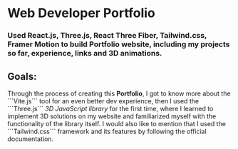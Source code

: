 # Web Developer Portfolio

<h3>Used React.js, Three.js, React Three Fiber, Tailwind.css, Framer Motion to build Portfolio website,
including my projects so far, experience, links and 3D animations. </h3>
</hr>

<h2>Goals: </h2>
<p>Through the process of creating this <strong>Portfolio</strong>, I got to know more about the ```Vite.js``` tool for an even better dev experience, then I used the ```Three.js``` <i>3D JavaScript library</i> for the first time, where I learned to implement 3D solutions on my website and familiarized myself with the functionality of the library itself. I would also like to mention that I used the ```Tailwind.css``` framework and its features by following the official documentation.</p>
